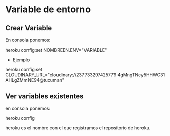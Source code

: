 # Variable de entorno

## Crear Variable

En consola ponemos:

heroku config:set NOMBREEN.ENV="VARIABLE"

+ Ejemplo

heroku config:set CLOUDINARY_URL="cloudinary://237733297425779:4gMngTNcy5HHWC31AHLgZMmNE94@tucuman"

## Ver variables existentes

en consola ponemos:

heroku config

heroku es el nombre con el que registramos el repositorio de heroku.


